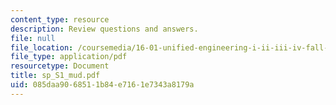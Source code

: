 ```yaml
---
content_type: resource
description: Review questions and answers.
file: null
file_location: /coursemedia/16-01-unified-engineering-i-ii-iii-iv-fall-2005-spring-2006/085daa9068511b84e7161e7343a8179a_sp_S1_mud.pdf
file_type: application/pdf
resourcetype: Document
title: sp_S1_mud.pdf
uid: 085daa90-6851-1b84-e716-1e7343a8179a
---
```

